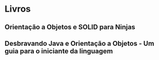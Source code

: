 # Livros

## Orientação a Objetos e SOLID para Ninjas


## Desbravando Java e Orientação a Objetos - Um guia para o iniciante da linguagem
